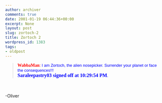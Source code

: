 ```yaml
---
author: archiver
comments: true
date: 2001-01-19 06:44:36+00:00
excerpt: None
layout: post
slug: zortoch-2
title: Zortoch 2
wordpress_id: 1383
tags:
- oldpost
---
```


<blockquote><font face="Times New Roman"><b><font COLOR="#ff0000">WabbaMan</b></font><font COLOR="#ff0000">:</font><font COLOR="#000000"> </font><font COLOR="#0000ff" FACE="Arial" SIZE=2>I am Zortoch, the alien nosepicker. Surrender your planet or face the consequences!!!<br /><b></font><font COLOR="#0000ff" SIZE=3>Saraleepastry03 signed off at 10:29:54 PM</b></font><font COLOR="#0000ff">.</font><font COLOR="#000000"> </font></font></blockquote><br /><br />-Oliver